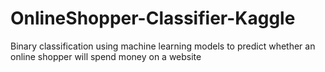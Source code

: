 # OnlineShopper-Classifier-Kaggle
Binary classification using machine learning models to predict whether an online shopper will spend money on a website
